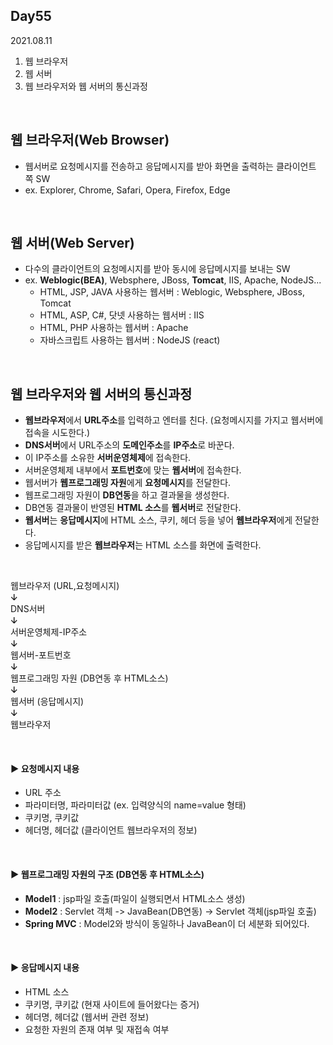## Day55
2021.08.11

1. 웹 브라우저
2. 웹 서버
3. 웹 브라우저와 웹 서버의 통신과정

<br>

## 웹 브라우저(Web Browser)
- 웹서버로 요청메시지를 전송하고 응답메시지를 받아 화면을 출력하는 클라이언트 쪽 SW
- ex. Explorer, Chrome, Safari, Opera, Firefox, Edge

<br>

## 웹 서버(Web Server)
- 다수의 클라이언트의 요청메시지를 받아 동시에 응답메시지를 보내는 SW
- ex. **Weblogic(BEA)**, Websphere, JBoss, **Tomcat**, IIS, Apache, NodeJS...
  - HTML, JSP, JAVA 사용하는 웹서버 : Weblogic, Websphere, JBoss, Tomcat
  - HTML, ASP, C#, 닷넷 사용하는 웹서버 : IIS
  - HTML, PHP 사용하는 웹서버 : Apache
  - 자바스크립트 사용하는 웹서버 : NodeJS (react)

<br>

## 웹 브라우저와 웹 서버의 통신과정
- **웹브라우저**에서 **URL주소**를 입력하고 엔터를 친다. (요청메시지를 가지고 웹서버에 접속을 시도한다.)
- **DNS서버**에서 URL주소의 **도메인주소**를 **IP주소**로 바꾼다.
- 이 IP주소를 소유한 **서버운영체제**에 접속한다.
- 서버운영체제 내부에서 **포트번호**에 맞는 **웹서버**에 접속한다.
- 웹서버가 **웹프로그래밍 자원**에게 **요청메시지**를 전달한다.
- 웹프로그래밍 자원이 **DB연동**을 하고 결과물을 생성한다.
- DB연동 결과물이 반영된 **HTML 소스**를 **웹서버**로 전달한다.
- **웹서버**는 **응답메시지**에 HTML 소스, 쿠키, 헤더 등을 넣어 **웹브라우저**에게 전달한다.
- 응답메시지를 받은 **웹브라우저**는 HTML 소스를 화면에 출력한다.


<br>

웹브라우저 (URL,요청메시지)  
      ↆ  
DNS서버   
      ↆ  
서버운영체제-IP주소   
      ↆ  
웹서버-포트번호   
      ↆ  
웹프로그래밍 자원 (DB연동 후 HTML소스)  
      ↆ  
웹서버 (응답메시지)  
      ↆ  
웹브라우저  

<br>

#### ▶ 요청메시지 내용
- URL 주소
- 파라미터명, 파라미터값 (ex. 입력양식의 name=value 형태)
- 쿠키명, 쿠키값
- 헤더명, 헤더값 (클라이언트 웹브라우저의 정보)


<br>

#### ▶ 웹프로그래밍 자원의 구조 (DB연동 후 HTML소스)
- **Model1** : jsp파일 호출(파일이 실행되면서 HTML소스 생성)
- **Model2** : Servlet 객체 -> JavaBean(DB연동) -> Servlet 객체(jsp파일 호출)
- **Spring MVC** : Model2와 방식이 동일하나 JavaBean이 더 세분화 되어있다.


<br>

#### ▶ 응답메시지 내용
- HTML 소스
- 쿠키명, 쿠키값 (현재 사이트에 들어왔다는 증거)
- 헤더명, 헤더값 (웹서버 관련 정보)
- 요청한 자원의 존재 여부 및 재접속 여부

